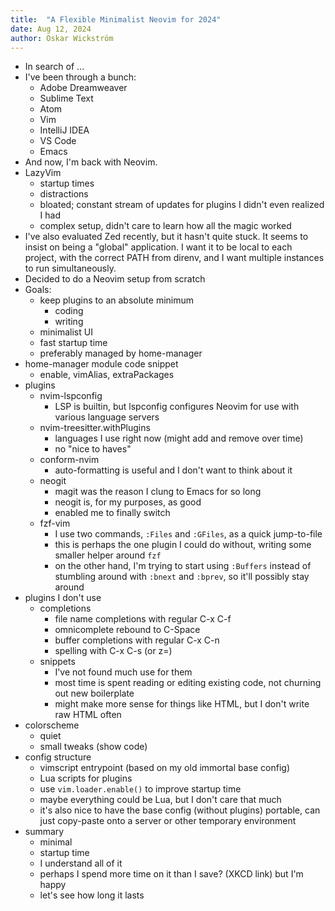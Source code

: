 ```yaml
---
title:  "A Flexible Minimalist Neovim for 2024"
date: Aug 12, 2024
author: Oskar Wickström
---
```


* In search of ...
* I've been through a bunch:
    - Adobe Dreamweaver
    - Sublime Text
    - Atom
    - Vim
    - IntelliJ IDEA
    - VS Code
    - Emacs
* And now, I'm back with Neovim.
* LazyVim
    - startup times
    - distractions
    - bloated; constant stream of updates for plugins I didn't even realized I had
    - complex setup, didn't care to learn how all the magic worked
* I've also evaluated Zed recently, but it hasn't quite stuck. It seems to insist on being a "global" application. I want it to be local to each project, with the correct PATH from direnv, and I want multiple instances to run simultaneously.
* Decided to do a Neovim setup from scratch
* Goals:
    - keep plugins to an absolute minimum
        - coding
        - writing
    - minimalist UI
    - fast startup time
    - preferably managed by home-manager
* home-manager module code snippet
    - enable, vimAlias, extraPackages
* plugins
    - nvim-lspconfig
        - LSP is builtin, but lspconfig configures Neovim for use with various language servers
    - nvim-treesitter.withPlugins
        - languages I use right now (might add and remove over time)
        - no "nice to haves"
    - conform-nvim
        - auto-formatting is useful and I don't want to think about it
    - neogit
        - magit was the reason I clung to Emacs for so long
        - neogit is, for my purposes, as good
        - enabled me to finally switch
    - fzf-vim
        - I use two commands, `:Files` and `:GFiles`, as a quick jump-to-file
        - this is perhaps the one plugin I could do without, writing some smaller helper around `fzf`
        - on the other hand, I'm trying to start using `:Buffers` instead of stumbling around with `:bnext` and `:bprev`, so it'll possibly stay around
* plugins I don't use
    - completions
        - file name completions with regular C-x C-f
        - omnicomplete rebound to C-Space
        - buffer completions with regular C-x C-n
        - spelling with C-x C-s (or z=)
    - snippets
        - I've not found much use for them
        - most time is spent reading or editing existing code, not churning out new boilerplate
        - might make more sense for things like HTML, but I don't write raw HTML often
* colorscheme
    - quiet
    - small tweaks (show code)
* config structure
    - vimscript entrypoint (based on my old immortal base config)
    - Lua scripts for plugins
    - use `vim.loader.enable()` to improve startup time
    - maybe everything could be Lua, but I don't care that much
    - it's also nice to have the base config (without plugins) portable, can just copy-paste onto a server or other temporary environment
* summary
    - minimal
    - startup time
    - I understand all of it
    - perhaps I spend more time on it than I save? (XKCD link) but I'm happy
    - let's see how long it lasts        
